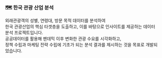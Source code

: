 ### 🗺️ 한국 관광 산업 분석  

외래관광객의 성별, 연령대, 방문 목적 데이터를 분석하여  
한국 관광산업의 핵심 타겟층을 도출하고, 이를 바탕으로 인사이트를 제공하는 데이터 분석 프로젝트입니다.  
공공데이터를 활용해 팬데믹 이후 변화한 관광 수요를 시각화하고,  
정책 수립과 마케팅 전략 수립에 기초가 되는 분석 결과를 제시하는 것을 목표로 개발되었습니다.  
